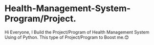 # Health-Management-System-Program/Project.
Hi Everyone, I Build the Project/Program of Health Management System Using of Python. This type of Project/Program to Boost me.😊      
